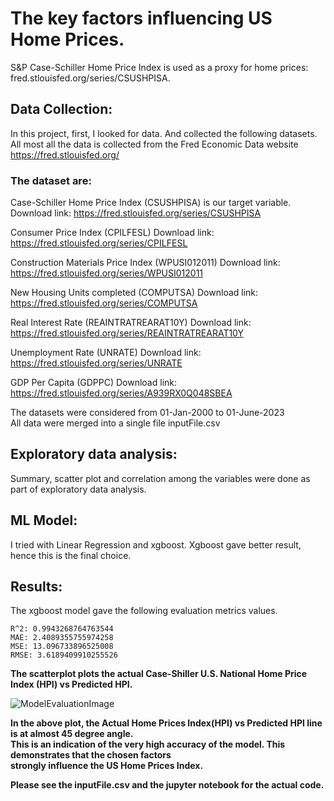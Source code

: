 # The key factors influencing US Home Prices.

S&P Case-Schiller Home Price Index is used as a proxy for home prices: fred.stlouisfed.org/series/CSUSHPISA.

## Data Collection:  
In this project, first, I looked for data. And collected the following datasets.  
All most all the data is collected from the Fred Economic Data website https://fred.stlouisfed.org/

### The dataset are:
Case-Schiller Home Price Index (CSUSHPISA) is our target variable.
Download link: https://fred.stlouisfed.org/series/CSUSHPISA

Consumer Price Index (CPILFESL)
Download link: https://fred.stlouisfed.org/series/CPILFESL

Construction Materials Price Index (WPUSI012011)
Download link: https://fred.stlouisfed.org/series/WPUSI012011

New Housing Units completed (COMPUTSA)
Download link: https://fred.stlouisfed.org/series/COMPUTSA

Real Interest Rate (REAINTRATREARAT10Y)
Download link: https://fred.stlouisfed.org/series/REAINTRATREARAT10Y

Unemployment Rate (UNRATE)
Download link: https://fred.stlouisfed.org/series/UNRATE

GDP Per Capita (GDPPC)
Download link: https://fred.stlouisfed.org/series/A939RX0Q048SBEA

The datasets were considered from 01-Jan-2000 to 01-June-2023  
All data were merged into a single file inputFile.csv

## Exploratory data analysis:
Summary, scatter plot and correlation among the variables were done as part of exploratory data analysis.

## ML Model:
I tried with Linear Regression and xgboost. Xgboost gave better result, hence this is the final choice.

## Results:
The xgboost model gave the following evaluation metrics values.
```
R^2: 0.9943268764763544
MAE: 2.4089355755974258
MSE: 13.096733896525008
RMSE: 3.6189409910255526
```

<strong>The scatterplot plots the actual Case-Shiller U.S. National Home Price Index (HPI) vs Predicted HPI.</strong>  

![ModelEvaluationImage](https://github.com/ahb7/US-Home-Prices/assets/17172345/e06cfccd-c789-4134-9955-7c549b2bcb89)

<strong>In the above plot, the Actual Home Prices Index(HPI) vs Predicted HPI line is at almost 45 degree angle.   
This is an indication of the very high accuracy of the model. This demonstrates that the chosen factors   
strongly influence the US Home Prices Index.

Please see the inputFile.csv and the jupyter notebook for the actual code.</strong>


